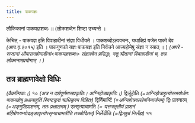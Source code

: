 ```yaml
---
title: पाकयज्ञः
---
```


लौकिकानां पाकयज्ञशब्दः ॥  (लोकशब्देन शिष्टा उच्यन्ते ।

केचित् - पाकयज्ञ इति विवाहादीनां संज्ञा विधीयते । पाकशब्दोऽल्पवचनः, यथाक्षिप्रं यजेत पाको देव *(आप.गृ.२०१५)* इति ।  पाकगुणको यज्ञः पाकयज्ञ इति निर्वचने आज्यहोमेषु संज्ञा न स्यात् । ) *(अपरे -  सप्तानां औपासनहोमादीनां<पाकयज्ञशब्दः> संज्ञात्वेन प्रसिद्धः, नतु श्रौतानां विवाहादीनां च, तत्र लोकानामप्रयोगात् । )*

## तत्र ब्राह्मणावेक्षो विधिः

*(वैकल्पिकः।)* १० *(अत्र न दर्शपूर्णमासप्रकृतिः। अग्निहोत्रप्रकृतिः।)*
द्विर्जुहोति *(=अग्निहोत्राहुत्योरुभयोर्धमः पाकयज्ञेषु प्रधानाहुतिं स्विष्टकृतं चाधिकृत्य विहितः)* द्विर्निमार्ष्टि *(=अग्निहोत्रवल्लेपनिमार्जनम्)*  द्विः प्राश्नात्य् *(=अङ्गुलिप्राशनम्, ततः प्रक्षालनम् )* उत्सृत्याचामति *(= यत्तत्रतृतीयं प्राशनं बर्हिषोपयम्योदङ्ङावृत्योत्सृप्याचामतीति तच्चोदितम्)* निर्लेढीति *(=द्विःस्रुचं निर्लेह्य)* ११
